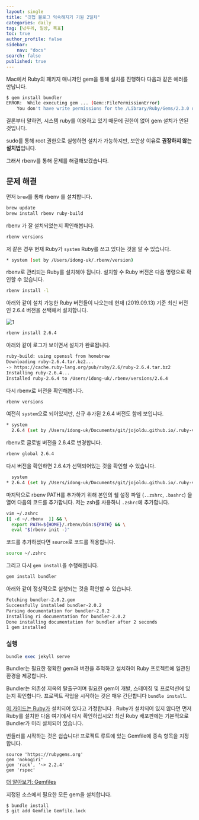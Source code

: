 ```yaml
---
layout: single
title: "깃헙 블로그 익숙해지기 기원 2일차"
categories: daily
tag: [넋두리, 일상, 목표]
toc: true
author_profile: false
sidebar:
    nav: "docs"
search: false
published: true
---
```




Mac에서 Ruby의 패키지 매니저인 gem을 통해 설치를 진행하다 다음과 같은 에러를 만납니다.

```bash
$ gem install bundler
ERROR:  While executing gem ... (Gem::FilePermissionError)
    You don't have write permissions for the /Library/Ruby/Gems/2.3.0 directory.
```

결론부터 말하면, 시스템 ruby를 이용하고 있기 때문에 권한이 없어 gem 설치가 안된 것입니다.

sudo를 통해 root 권한으로 실행하면 설치가 가능하지만, 보안상 이유로 **권장하지 않는 설치법**입니다.

그래서 rbenv를 통해 문제를 해결해보겠습니다.

## 문제 해결

먼저 `brew`를 통해 rbenv 를 설치합니다.

```bash
brew update
brew install rbenv ruby-build
```

rbenv 가 잘 설치되었는지 확인해봅니다.

```bash
rbenv versions
```

저 같은 경우 현재 Ruby가 `system` Ruby를 쓰고 있다는 것을 알 수 있습니다.

```bash
* system (set by /Users/idong-uk/.rbenv/version)
```

rbenv로 관리되는 Ruby를 설치해야 됩니다.
설치할 수 Ruby 버전은 다음 명령으로 확인할 수 있습니다.

```bash
rbenv install -l
```

아래와 같이 설치 가능한 Ruby 버전들이 나오는데 현재 (2019.09.13) 기준 최신 버전인 2.6.4 버전을 선택해서 설치합니다.

![1](https://t1.daumcdn.net/cfile/tistory/99D31C375D7B989F0D)

```bash
rbenv install 2.6.4
```

아래와 같이 로그가 보이면서 설치가 완료됩니다.

```bash
ruby-build: using openssl from homebrew
Downloading ruby-2.6.4.tar.bz2...
-> https://cache.ruby-lang.org/pub/ruby/2.6/ruby-2.6.4.tar.bz2
Installing ruby-2.6.4...
Installed ruby-2.6.4 to /Users/idong-uk/.rbenv/versions/2.6.4
```

다시 rbenv로 버전을 확인해봅니다.

```bash
rbenv versions
```

여전히 `system`으로 되어있지만, 신규 추가된 2.6.4 버전도 함께 보입니다.

```bash
* system
  2.6.4 (set by /Users/idong-uk/Documents/git/jojoldu.github.io/.ruby-version)
```

rbenv로 글로벌 버전을 2.6.4로 변경합니다.

```bash
rbenv global 2.6.4
```

다시 버전을 확인하면 2.6.4가 선택되어있는 것을 확인할 수 있습니다.

```bash
  system
* 2.6.4 (set by /Users/idong-uk/Documents/git/jojoldu.github.io/.ruby-version)
```

마지막으로 rbenv PATH를 추가하기 위해 본인의 쉘 설정 파일 (`..zshrc`, `.bashrc`) 을 열어 다음의 코드를 추가합니다.
저는 zsh를 사용하니 `.zshrc`에 추가합니다.

```bash
vim ~/.zshrc
[[ -d ~/.rbenv  ]] && \
  export PATH=${HOME}/.rbenv/bin:${PATH} && \
  eval "$(rbenv init -)"
```

코드를 추가하셨다면 `source`로 코드를 적용합니다.

```bash
source ~/.zshrc
```

그리고 다시 `gem install`을 수행해봅니다.

```bash
gem install bundler
```

아래와 같이 정상적으로 실행되는 것을 확인할 수 있습니다.

```bash
Fetching bundler-2.0.2.gem
Successfully installed bundler-2.0.2
Parsing documentation for bundler-2.0.2
Installing ri documentation for bundler-2.0.2
Done installing documentation for bundler after 2 seconds
1 gem installed
```



### 실행

```ruby
bundle exec jekyll serve
```





Bundler는 필요한 정확한 gem과 버전을 추적하고 설치하여 Ruby 프로젝트에 일관된 환경을 제공합니다.

Bundler는 의존성 지옥의 탈출구이며 필요한 gem이 개발, 스테이징 및 프로덕션에 있는지 확인합니다. 프로젝트 작업을 시작하는 것은 매우 간단합니다 `bundle install`.



[이 가이드는 Ruby가](https://www.ruby-lang.org/en/downloads/) 설치되어 있다고 가정합니다 . Ruby가 설치되어 있지 않다면 먼저 Ruby를 설치한 다음 여기에서 다시 확인하십시오! 최신 Ruby 배포판에는 기본적으로 Bundler가 미리 설치되어 있습니다.

번들러를 시작하는 것은 쉽습니다! 프로젝트 루트에 있는 Gemfile에 종속 항목을 지정합니다.

```
source 'https://rubygems.org'
gem 'nokogiri'
gem 'rack', '~> 2.2.4'
gem 'rspec'
```

[더 알아보기: Gemfiles](https://bundler.io/gemfile.html)

지정된 소스에서 필요한 모든 gem을 설치합니다.

```
$ bundle install
$ git add Gemfile Gemfile.lock
```